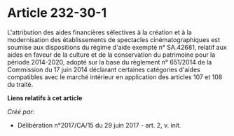 # Article 232-30-1

L'attribution des aides financières sélectives à la création et à la modernisation des établissements de spectacles
cinématographiques est soumise aux dispositions du régime d'aide exempté n° SA.42681, relatif aux aides en faveur de la
culture et de la conservation du patrimoine pour la période 2014-2020, adopté sur la base du règlement n° 651/2014 de la
Commission du 17 juin 2014 déclarant certaines catégories d'aides compatibles avec le marché intérieur en application des
articles 107 et 108 du traité.

**Liens relatifs à cet article**

_Créé par_:

  - Délibération n°2017/CA/15 du 29 juin 2017 - art. 2, v. init.
